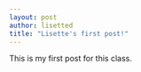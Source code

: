 ```yaml
--- 
layout: post
author: lisetted
title: "Lisette's first post!"
---
```

This is my first post for this class.
